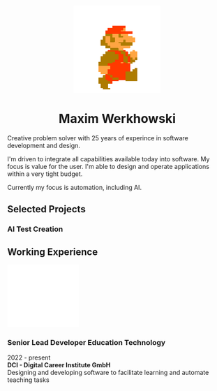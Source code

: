 <p align="center"><img src="assets/mario-walk.gif" /></p>

<h1 align="center">Maxim Werkhowski</h1>
Creative problem solver with 25 years of experince in software development and design.  

I'm driven to integrate all capabilities available today into software. My focus is value for the user. I'm able to design and operate applications within a very tight budget.  
  
Currently my focus is automation, including AI.

## Selected Projects


### AI Test Creation

## Working Experience
<img src="assets/dci.svg" />

### Senior Lead Developer Education Technology
  2022 - present  
  **DCI - Digital Career Institute GmbH**  
  Designing and developing software to facilitate learning and automate teaching tasks
